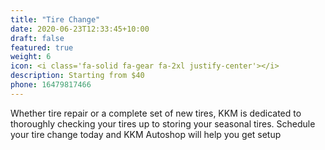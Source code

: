 ```yaml
---
title: "Tire Change"
date: 2020-06-23T12:33:45+10:00
draft: false
featured: true
weight: 6
icon: <i class='fa-solid fa-gear fa-2xl justify-center'></i>
description: Starting from $40
phone: 16479817466
---
```


Whether tire repair or a complete set of new tires, KKM is dedicated to thoroughly checking your tires up to storing your seasonal tires.  Schedule your tire change today and KKM Autoshop will help you get setup